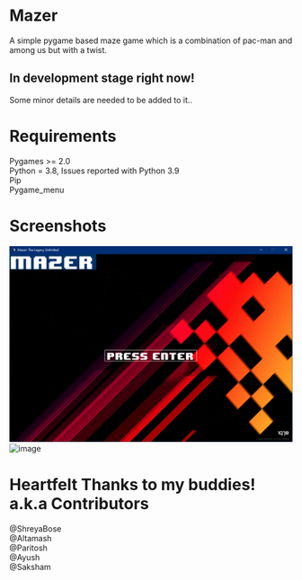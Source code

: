 # Mazer

A simple pygame based maze game which is a combination of pac-man and among us but with a twist.

## In development stage right now! 

Some minor details are needed to be added to it..   

# Requirements

Pygames >= 2.0  
Python = 3.8, Issues reported with Python 3.9  
Pip  
Pygame_menu

# Screenshots

![alt text](https://github.com/Saksham2002/Mazer/blob/main/images/intro.png?raw=true)
![image](https://user-images.githubusercontent.com/31695520/153708918-a0f38cc7-c5ff-4cd9-b269-3cbb6ecba70c.png)

# Heartfelt Thanks to my buddies! a.k.a Contributors

@ShreyaBose  
@Altamash  
@Paritosh  
@Ayush  
@Saksham
